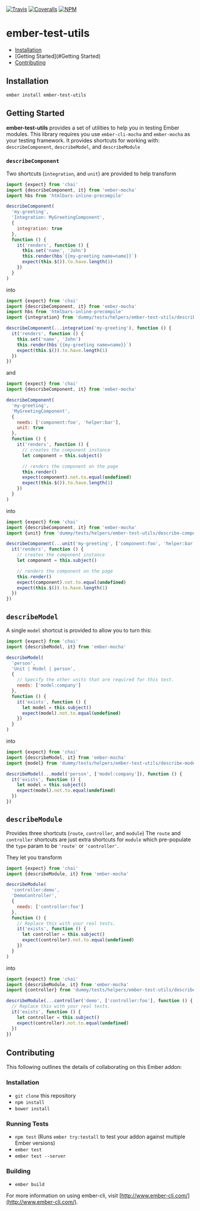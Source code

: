 [ci-img]: https://img.shields.io/travis/ciena-blueplanet/ember-test-utils.svg "Travis CI Build Status"
[ci-url]: https://travis-ci.org/ciena-blueplanet/ember-test-utils

[cov-img]: https://img.shields.io/coveralls/ciena-blueplanet/ember-test-utils.svg "Coveralls Code Coverage"
[cov-url]: https://coveralls.io/github/ciena-blueplanet/ember-test-utils

[npm-img]: https://img.shields.io/npm/v/ember-test-utils.svg "NPM Version"
[npm-url]: https://www.npmjs.com/package/ember-test-utils

[![Travis][ci-img]][ci-url] [![Coveralls][cov-img]][cov-url] [![NPM][npm-img]][npm-url]

# ember-test-utils

 * [Installation](#Installation)
 * [Getting Started](#Getting Started)
 * [Contributing](#Contributing)

## Installation
```
ember install ember-test-utils
```

## Getting Started

**ember-test-utils** provides a set of utilities to help you in testing Ember modules. This library requires you
use `ember-cli-mocha` and `ember-mocha` as your testing framework. It provides shortcuts for working with:
`describeComponent`, `describeModel`, and `describeModule`


### `describeComponent`
Two shortcuts (`integration`, and `unit`) are provided to help transform

```js
import {expect} from 'chai'
import {describeComponent, it} from 'ember-mocha'
import hbs from 'htmlbars-inline-precompile'

describeComponent(
  'my-greeting',
  'Integration: MyGreetingComponent',
  {
    integration: true
  },
  function () {
    it('renders', function () {
      this.set('name', 'John')
      this.render(hbs`{{my-greeting name=name}}`)
      expect(this.$()).to.have.length(1)
    })
  }
)
```

into

```js
import {expect} from 'chai'
import {describeComponent, it} from 'ember-mocha'
import hbs from 'htmlbars-inline-precompile'
import {integration} from 'dummy/tests/helpers/ember-test-utils/describe-component'

describeComponent(...integration('my-greeting'), function () {
  it('renders', function () {
    this.set('name', 'John')
    this.render(hbs`{{my-greeting name=name}}`)
    expect(this.$()).to.have.length(1)
  })
})
```

and

```js
import {expect} from 'chai'
import {describeComponent, it} from 'ember-mocha'

describeComponent(
  'my-greeting',
  'MyGreetingComponent',
  {
    needs: ['component:foo', 'helper:bar'],
    unit: true
  },
  function () {
    it('renders', function () {
      // creates the component instance
      let component = this.subject()

      // renders the component on the page
      this.render()
      expect(component).not.to.equal(undefined)
      expect(this.$()).to.have.length(1)
    })
  }
)
```

into

```js
import {expect} from 'chai'
import {describeComponent, it} from 'ember-mocha'
import {unit} from 'dummy/tests/helpers/ember-test-utils/describe-component'

describeComponent(...unit('my-greeting', ['component:foo', 'helper:bar']), function () {
  it('renders', function () {
    // creates the component instance
    let component = this.subject()

    // renders the component on the page
    this.render()
    expect(component).not.to.equal(undefined)
    expect(this.$()).to.have.length(1)
  })
})
```

## `describeModel`
A single `model` shortcut is provided to allow you to turn this:

```js
import {expect} from 'chai'
import {describeModel, it} from 'ember-mocha'

describeModel(
  'person',
  'Unit | Model | person',
  {
    // Specify the other units that are required for this test.
    needs: ['model:company']
  },
  function () {
    it('exists', function () {
      let model = this.subject()
      expect(model).not.to.equal(undefined)
    })
  }
)
```

into

```js
import {expect} from 'chai'
import {describeModel, it} from 'ember-mocha'
import {model} from 'dummy/tests/helpers/ember-test-utils/describe-model'

describeModel(...model('person', ['model:company']), function () {
  it('exists', function () {
    let model = this.subject()
    expect(model).not.to.equal(undefined)
  })
})
```

## `describeModule`
Provides three shortcuts (`route`, `controller`, and `module`) The `route` and `controller` shortcuts are just
extra shortcuts for `module` which pre-populate the `type` param to be `'route'` or `'controller'`.

They let you transform

```js
import {expect} from 'chai'
import {describeModule, it} from 'ember-mocha'

describeModule(
  'controller:demo',
  'DemoController',
  {
    needs: ['controller:foo']
  },
  function () {
    // Replace this with your real tests.
    it('exists', function () {
      let controller = this.subject()
      expect(controller).not.to.equal(undefined)
    })
  }
)
```

into

```js
import {expect} from 'chai'
import {describeModule, it} from 'ember-mocha'
import {controller} from 'dummy/tests/helpers/ember-test-utils/describe-module'

describeModule(...controller('demo', ['controller:foo'], function () {
  // Replace this with your real tests.
  it('exists', function () {
    let controller = this.subject()
    expect(controller).not.to.equal(undefined)
  })
})
```

## Contributing

This following outlines the details of collaborating on this Ember addon:

### Installation

* `git clone` this repository
* `npm install`
* `bower install`

### Running Tests

* `npm test` (Runs `ember try:testall` to test your addon against multiple Ember versions)
* `ember test`
* `ember test --server`

### Building

* `ember build`

For more information on using ember-cli, visit [http://www.ember-cli.com/](http://www.ember-cli.com/).
